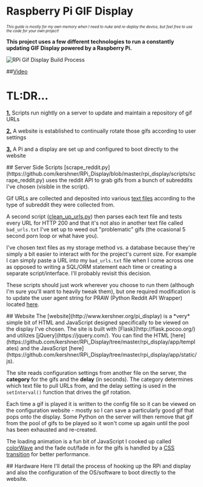 # Raspberry Pi GIF Display
<sub><sup>*This guide is mostly for my own memory when I need to nuke and re-deploy the device, but feel free to use the code for your own project!*</sup></sub>

**This project uses a few different technologies to run a constantly updating GIF Display powered by a Raspberry Pi.**

![RPi Gif Display Build Process](http://www.kershner.org/static/images/pi-display.gif "RPi Gif Display Build Process")

##[Video](https://www.youtube.com/watch?v=PFvCgDggzr4)

# TL:DR...
**[1.](#scripts)**  Scripts run nightly on a server to update and maintain a repository of gif URLs

**[2.](#website)**  A website is established to continually rotate those gifs according to user settings

**[3.](#hardware)**  A Pi and a display are set up and configured to boot directly to the website

<a name="scripts">
## Server Side Scripts
[scrape_reddit.py](https://github.com/kershner/RPi_Display/blob/master/rpi_display/scripts/scrape_reddit.py) uses the reddit API to grab gifs from a bunch of subreddits I've chosen (visible in the script).  

Gif URLs are collected and deposited into various [text files](https://github.com/kershner/RPi_Display/tree/master/rpi_display/urls) according to the type of subreddit they were collected from.  

A second script ([clean_up_urls.py](https://github.com/kershner/RPi_Display/blob/master/rpi_display/scripts/clean_up_urls.py)) then parses each text file and tests every URL for HTTP 200 and that it's not also in another text file called `bad_urls.txt` I've set up to weed out "problematic" gifs (the ocasional 5 second porn loop or what have you).

I've chosen text files as my storage method vs. a database because they're simply a bit easier to interact with for the project's current size.  For example I can simply paste a URL into my `bad_urls.txt` file when I come across one as opposed to writing a SQL/ORM statement each time or creating a separate script/interface.  I'll probably revisit this decision.

These scripts should just work wherever you choose to run them (although I'm sure you'll want to heavily tweak them), but one required modification is to update the user agent string for PRAW (Python Reddit API Wrapper) located [here](https://github.com/kershner/RPi_Display/blob/master/rpi_display/scripts/scrape_reddit.py#L142).

<a name="website">
## Website
The [website](http://www.kershner.org/pi_display) is a *very* simple bit of HTML and JavaScript designed specifically to be viewed on the display I've chosen.  The site is built with [Flask](http://flask.pocoo.org/) and utilizes [jQuery](https://jquery.com/).  You can find the HTML [here](https://github.com/kershner/RPi_Display/tree/master/rpi_display/app/templates) and the JavaScript [here](https://github.com/kershner/RPi_Display/tree/master/rpi_display/app/static/js).

The site reads configuration settings from another file on the server, the **category** for the gifs and the **delay** (in seconds). The category determines which text file to pull URLs from, and the delay setting is used in the `setInterval()` function that drives the gif rotation.  

Each time a gif is played it is written to the config file so it can be viewed on the configuration website - mostly so I can save a particularly good gif that pops onto the display.  Some Python on the server will then remove that gif from the pool of gifs to be played so it won't come up again until the pool has been exhausted and re-created.

The loading animation is a fun bit of JavaScript I cooked up called [colorWave](http://codepen.io/kershner/pen/Yyyzjz) and the fade out/fade in for the gifs is handled by a [CSS transition](https://github.com/kershner/RPi_Display/blob/master/rpi_display/app/static/css/pi_display.css#L6) for better performance.

<a name="hardware">
## Hardware
Here I'll detail the process of hooking up the RPi and display and also the configuration of the OS/software to boot directly to the website.
